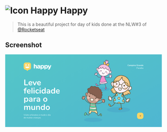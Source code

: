 # ![Icon Happy](./public/favicon.ico) Happy

> This is a beautiful project for day of kids done at the NLW#3 of [@Rocketseat](https://github.com/Rocketseat)

## Screenshot

![Langing page happy](./src/assets/images/screenshot/landing.png)
